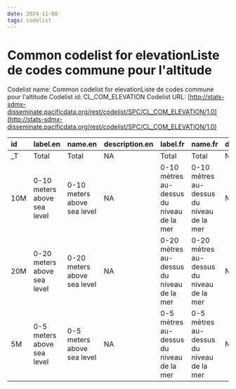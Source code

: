 ```yaml
---
date: 2024-11-08
tags: codelist
---
```


# Common codelist for elevationListe de codes commune pour l'altitude

Codelist name: Common codelist for elevationListe de codes commune pour l'altitude
Codelist id: CL_COM_ELEVATION
Codelist URL: [http://stats-sdmx-disseminate.pacificdata.org/rest/codelist/SPC/CL_COM_ELEVATION/1.0](http://stats-sdmx-disseminate.pacificdata.org/rest/codelist/SPC/CL_COM_ELEVATION/1.0)

|id  |label.en                    |name.en                     |description.en |label.fr                                  |name.fr                                   |description.fr |
|:---|:---------------------------|:---------------------------|:--------------|:-----------------------------------------|:-----------------------------------------|:--------------|
|_T  |Total                       |Total                       |NA             |Total                                     |Total                                     |NA             |
|10M |0-10 meters above sea level |0-10 meters above sea level |NA             |0-10 mètres au-dessus du niveau de la mer |0-10 mètres au-dessus du niveau de la mer |NA             |
|20M |0-20 meters above sea level |0-20 meters above sea level |NA             |0-20 mètres au-dessus du niveau de la mer |0-20 mètres au-dessus du niveau de la mer |NA             |
|5M  |0-5 meters above sea level  |0-5 meters above sea level  |NA             |0-5 mètres au-dessus du niveau de la mer  |0-5 mètres au-dessus du niveau de la mer  |NA             |
